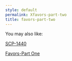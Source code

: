 ```yaml
---
style: default
permalink: Xfavors-part-two
title: favors-part-two
---
```

You may also like:

[SCP-1440](http://scp-wiki.net/scp-1440)

[Favors-Part One](http://scp-wiki.net/favors-part-one)
